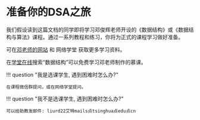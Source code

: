 # 准备你的DSA之旅 

我们假设读到这篇文档的同学即将学习邓俊辉老师开设的《数据结构》或《数据结构与算法》课程。通过一系列教程和练习，你将为正式的课程学习做好准备。

可在[邓老师的网站](https://dsa.cs.tsinghua.edu.cn/~deng/ds/dsacpp/index.htm) 和 网络学堂 获取更多学习资料。

在[学堂在线](https://www.xuetangx.com)搜索“数据结构”可以免费学习邓老师制作的慕课。

!!! question "我是选课学生, 遇到困难时怎么办?"
    
    在课程微信群提问，或在网络学堂提问。

!!! question "我不是选课学生, 遇到困难时怎么办?"

    可以给助教发邮件: liurd22艾特mails点tsinghua点edu点cn
